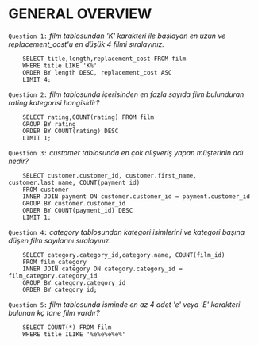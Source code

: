 # GENERAL OVERVIEW

`Question 1:` _film tablosundan 'K' karakteri ile başlayan en uzun ve replacement_cost'u en düşük 4 filmi sıralayınız._
```
    SELECT title,length,replacement_cost FROM film
    WHERE title LIKE 'K%'
    ORDER BY length DESC, replacement_cost ASC
    LIMIT 4;
```
`Question 2:` _film tablosunda içerisinden en fazla sayıda film bulunduran rating kategorisi hangisidir?_
```
    SELECT rating,COUNT(rating) FROM film
    GROUP BY rating
    ORDER BY COUNT(rating) DESC
    LIMIT 1;
```
`Question 3:` _customer tablosunda en çok alışveriş yapan müşterinin adı nedir?_
```
    SELECT customer.customer_id, customer.first_name, customer.last_name, COUNT(payment_id) 
    FROM customer
    INNER JOIN payment ON customer.customer_id = payment.customer_id
    GROUP BY customer.customer_id
    ORDER BY COUNT(payment_id) DESC
    LIMIT 1;
```
`Question 4:` _category tablosundan kategori isimlerini ve kategori başına düşen film sayılarını sıralayınız._
```
    SELECT category.category_id,category.name, COUNT(film_id)
    FROM film_category
    INNER JOIN category ON category.category_id = film_category.category_id
    GROUP BY category.category_id
    ORDER BY category_id;
```
`Question 5:` _film tablosunda isminde en az 4 adet 'e' veya 'E' karakteri bulunan kç tane film vardır?_
```
    SELECT COUNT(*) FROM film
    WHERE title ILIKE '%e%e%e%e%'
```
